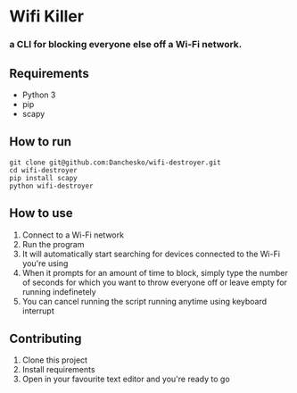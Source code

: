 # Wifi Killer

### a CLI for blocking everyone else off a Wi-Fi network.

## Requirements
- Python 3
- pip
- scapy

## How to run
```
git clone git@github.com:Danchesko/wifi-destroyer.git
cd wifi-destroyer
pip install scapy
python wifi-destroyer
```

## How to use
1. Connect to a Wi-Fi network
2. Run the program
3. It will automatically start searching for devices connected to the Wi-Fi you're using
4. When it prompts for an amount of time to block, simply type the number of seconds for which you want to throw everyone off or leave empty for running indefinetely
5. You can cancel running the script running anytime using keyboard interrupt
   
## Contributing

1. Clone this project
2. Install requirements
3. Open in your favourite text editor and you're ready to go
